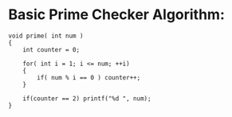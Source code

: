 # Basic Prime Checker Algorithm:
```
void prime( int num )
{
	int counter = 0;

	for( int i = 1; i <= num; ++i)
	{
		if( num % i == 0 ) counter++;
	}

	if(counter == 2) printf("%d ", num);
}
